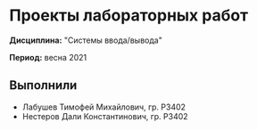 # Проекты лабораторных работ

**Дисциплина:** "Системы ввода/вывода"

**Период:** весна 2021

## Выполнили

- Лабушев Тимофей Михайлович, гр. P3402
- Нестеров Дали Константинович, гр. P3402
